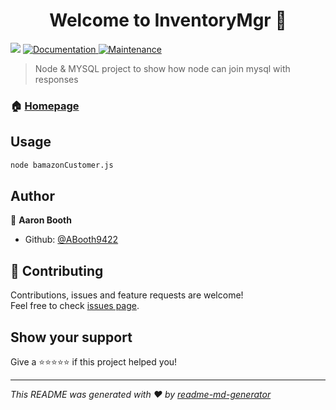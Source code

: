 <h1 align="center">Welcome to InventoryMgr 👋</h1>
<p>
  <img src="https://img.shields.io/badge/version-1.0.0-blue.svg?cacheSeconds=2592000" />
  <a href="https://github.com/ABooth9422/InventoryMgr/blob/master/README.md">
    <img alt="Documentation" src="https://img.shields.io/badge/documentation-yes-brightgreen.svg" target="_blank" />
  </a>
  <a href="https://github.com/ABooth9422/InventoryMgr/graphs/commit-activity">
    <img alt="Maintenance" src="https://img.shields.io/badge/Maintained%3F-yes-green.svg" target="_blank" />
  </a>
</p>

> Node & MYSQL project to show how node can join mysql with responses

### 🏠 [Homepage](https://abooth9422.github.io/InventoryMgr/)

## Usage


```sh
node bamazonCustomer.js
```

## Author

👤 **Aaron Booth**

* Github: [@ABooth9422](https://github.com/ABooth9422)

## 🤝 Contributing

Contributions, issues and feature requests are welcome!<br />Feel free to check [issues page](https://github.com/ABooth9422/InventoryMgr/issues).

## Show your support

Give a ⭐️⭐️⭐️⭐️⭐️ if this project helped you!

***
_This README was generated with ❤️ by [readme-md-generator](https://github.com/kefranabg/readme-md-generator)_